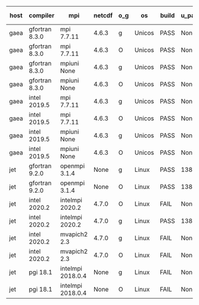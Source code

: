

| host     | compiler                              | mpi                      | netcdf        | o_g        | os       | build       | u_pass          | u_fail          | s_pass            | s_fail            | e_pass             | e_fail             | nuopc_pass       | nuopc_fail       | artifacts link          |
|----------|---------------------------------------|--------------------------|---------------|------------|----------|-------------|-----------------|-----------------|-------------------|-------------------|--------------------|--------------------|------------------|------------------|-------------------------|
| gaea | gfortran 8.3.0 | mpi 7.7.11  | 4.6.3  | g | Unicos | PASS | None | None | None | None | None | None | None | None | <a href="https://github.com/esmf-org/esmf-test-artifacts/tree/c5ca9daad6aff267ba6a8314e0e8533018034d80/develop/gfortran/8.3.0/g/mpi/7.7.11" target="_blank">c5ca9da</a> | 
| gaea | gfortran 8.3.0 | mpi 7.7.11  | 4.6.3  | O | Unicos | PASS | None | None | None | None | None | None | None | None | <a href="https://github.com/esmf-org/esmf-test-artifacts/tree/92f3a8fcc91e7b62ca1f3e3a261ca4991eeaba05/develop/gfortran/8.3.0/O/mpi/7.7.11" target="_blank">92f3a8f</a> | 
| gaea | gfortran 8.3.0 | mpiuni None  | 4.6.3  | g | Unicos | PASS | None | None | None | None | None | None | None | None | <a href="https://github.com/esmf-org/esmf-test-artifacts/tree/986c6a5653b699f0d401afe895b87022a2a88f09/develop/gfortran/8.3.0/g/mpiuni/None" target="_blank">986c6a5</a> | 
| gaea | gfortran 8.3.0 | mpiuni None  | 4.6.3  | O | Unicos | PASS | None | None | None | None | None | None | None | None | <a href="https://github.com/esmf-org/esmf-test-artifacts/tree/8cc732e942cf8d141de9f2dc9e5de64d9777c384/develop/gfortran/8.3.0/O/mpiuni/None" target="_blank">8cc732e</a> | 
| gaea | intel 2019.5 | mpi 7.7.11  | 4.6.3  | g | Unicos | PASS | None | None | None | None | None | None | None | None | <a href="https://github.com/esmf-org/esmf-test-artifacts/tree/1bc4844ff67c67bea94e84addaec91b17b07870b/develop/intel/2019.5/g/mpi/7.7.11" target="_blank">1bc4844</a> | 
| gaea | intel 2019.5 | mpi 7.7.11  | 4.6.3  | O | Unicos | PASS | None | None | None | None | None | None | None | None | <a href="https://github.com/esmf-org/esmf-test-artifacts/tree/dfe2fb8cf02f9ecac2a6830e6c99162fa89ae850/develop/intel/2019.5/O/mpi/7.7.11" target="_blank">dfe2fb8</a> | 
| gaea | intel 2019.5 | mpiuni None  | 4.6.3  | g | Unicos | PASS | None | None | None | None | None | None | None | None | <a href="https://github.com/esmf-org/esmf-test-artifacts/tree/833d7b48ab1818a0eeb15358e81bef3d58f6d283/develop/intel/2019.5/g/mpiuni/None" target="_blank">833d7b4</a> | 
| gaea | intel 2019.5 | mpiuni None  | 4.6.3  | O | Unicos | PASS | None | None | None | None | None | None | None | None | <a href="https://github.com/esmf-org/esmf-test-artifacts/tree/12767e39f42a94d6b9741a7e40ff677b89d2489b/develop/intel/2019.5/O/mpiuni/None" target="_blank">12767e3</a> | 
| jet | gfortran 9.2.0 | openmpi 3.1.4  | None  | g | Linux | PASS | 13873 | 0 | 49 | 0 | 80 | 0 | 52 | 0 | <a href="https://github.com/esmf-org/esmf-test-artifacts/tree/8dc32cdc791e88440ac00808a612ddf8679a689d/develop/gfortran/9.2.0/g/openmpi/3.1.4" target="_blank">8dc32cd</a> | 
| jet | gfortran 9.2.0 | openmpi 3.1.4  | None  | O | Linux | PASS | 13873 | 0 | 49 | 0 | 80 | 0 | 52 | 0 | <a href="https://github.com/esmf-org/esmf-test-artifacts/tree/83e3a6c1e19557f27dfc915e4d11318aca7fc986/develop/gfortran/9.2.0/O/openmpi/3.1.4" target="_blank">83e3a6c</a> | 
| jet | intel 2020.2 | intelmpi 2020.2  | 4.7.0  | O | Linux | FAIL | None | None | None | None | None | None | None | None | <a href="https://github.com/esmf-org/esmf-test-artifacts/tree/29ccb5e9d5c247fdef3587f1d265bb6d8c9f6839/develop/intel/2020.2/O/intelmpi/2020.2" target="_blank">29ccb5e</a> | 
| jet | intel 2020.2 | intelmpi 2020.2  | 4.7.0  | g | Linux | PASS | 13873 | 0 | 49 | 0 | 80 | 0 | 52 | 0 | <a href="https://github.com/esmf-org/esmf-test-artifacts/tree/9424fb5ed2d3a3e5a96b10db428b4c7ecee83d30/develop/intel/2020.2/g/intelmpi/2020.2" target="_blank">9424fb5</a> | 
| jet | intel 2020.2 | mvapich2 2.3  | 4.7.0  | g | Linux | FAIL | None | None | None | None | None | None | None | None | <a href="https://github.com/esmf-org/esmf-test-artifacts/tree/a10bb74cbd38d5f0426fc19f5be6e6649654dbbc/develop/intel/2020.2/g/mvapich2/2.3" target="_blank">a10bb74</a> | 
| jet | intel 2020.2 | mvapich2 2.3  | 4.7.0  | O | Linux | FAIL | None | None | None | None | None | None | None | None | <a href="https://github.com/esmf-org/esmf-test-artifacts/tree/a2ccdaedb70a2e11238f75e801758b0300cdff48/develop/intel/2020.2/O/mvapich2/2.3" target="_blank">a2ccdae</a> | 
| jet | pgi 18.1 | intelmpi 2018.0.4  | None  | g | Linux | FAIL | None | None | None | None | None | None | None | None | <a href="https://github.com/esmf-org/esmf-test-artifacts/tree/e4fa846d559380f5ee50be70cd78075068d0e985/develop/pgi/18.1/g/intelmpi/2018.0.4" target="_blank">e4fa846</a> | 
| jet | pgi 18.1 | intelmpi 2018.0.4  | None  | O | Linux | FAIL | None | None | None | None | None | None | None | None | <a href="https://github.com/esmf-org/esmf-test-artifacts/tree/7e1d3fe9561d83fd2e7a2419faf57c72fa3bed9f/develop/pgi/18.1/O/intelmpi/2018.0.4" target="_blank">7e1d3fe</a> | 
